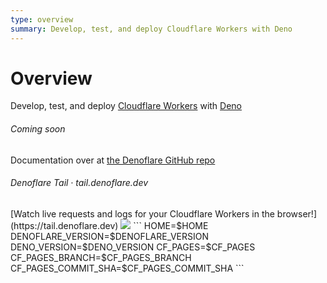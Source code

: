 ```yaml
---
type: overview
summary: Develop, test, and deploy Cloudflare Workers with Deno
---
```


# Overview
Develop, test, and deploy [Cloudflare Workers](https://workers.cloudflare.com) with [Deno](https://deno.land)
###### Coming soon
Documentation over at [the Denoflare GitHub repo](https://github.com/skymethod/denoflare)
 <h6>Denoflare Tail · tail.denoflare.dev</h6>
[Watch live requests and logs for your Cloudflare Workers in the browser!](https://tail.denoflare.dev)
<img src="/tail.1.jpg">
```
HOME=$HOME
DENOFLARE_VERSION=$DENOFLARE_VERSION
DENO_VERSION=$DENO_VERSION
CF_PAGES=$CF_PAGES
CF_PAGES_BRANCH=$CF_PAGES_BRANCH
CF_PAGES_COMMIT_SHA=$CF_PAGES_COMMIT_SHA
```
